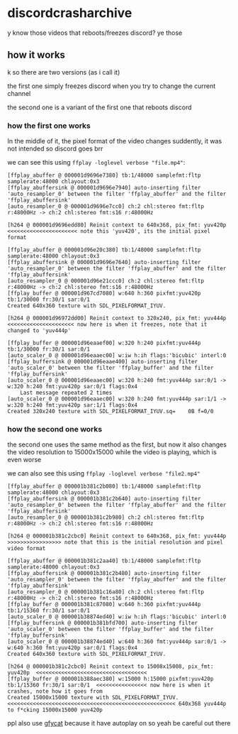 # discordcrasharchive
y know those videos that reboots/freezes discord? ye those


## how it works

k so there are two versions (as i call it)

the first one simply freezes discord when you try to change the current channel

the second one is a variant of the first one that reboots discord

### how the first one works

In the middle of it, the pixel format of the video changes suddently, it was not intended so discord goes brr

we can see this using `ffplay -loglevel verbose "file.mp4"`:

```
[ffplay_abuffer @ 000001d9696e7380] tb:1/48000 samplefmt:fltp samplerate:48000 chlayout:0x3
[ffplay_abuffersink @ 000001d9696e7940] auto-inserting filter 'auto_resampler_0' between the filter 'ffplay_abuffer' and the filter 'ffplay_abuffersink'
[auto_resampler_0 @ 000001d9696e7cc0] ch:2 chl:stereo fmt:fltp r:48000Hz -> ch:2 chl:stereo fmt:s16 r:48000Hz

[h264 @ 000001d9696edd80] Reinit context to 640x368, pix_fmt: yuv420p  <<<<<<<<<<<<<<<<<<<<<< note this 'yuv420', its the initial pixel format

[ffplay_abuffer @ 000001d96e20c380] tb:1/48000 samplefmt:fltp samplerate:48000 chlayout:0x3
[ffplay_abuffersink @ 000001d9696e7640] auto-inserting filter 'auto_resampler_0' between the filter 'ffplay_abuffer' and the filter 'ffplay_abuffersink'
[auto_resampler_0 @ 000001d96e21ccc0] ch:2 chl:stereo fmt:fltp r:48000Hz -> ch:2 chl:stereo fmt:s16 r:48000Hz
[ffplay_buffer @ 000001d967cd7080] w:640 h:360 pixfmt:yuv420p tb:1/30000 fr:30/1 sar:0/1
Created 640x360 texture with SDL_PIXELFORMAT_IYUV.

[h264 @ 000001d96972dd00] Reinit context to 320x240, pix_fmt: yuv444p  <<<<<<<<<<<<<<<<<<<<< now here is when it freezes, note that it changed to 'yuv444p'

[ffplay_buffer @ 000001d96eaaef00] w:320 h:240 pixfmt:yuv444p tb:1/30000 fr:30/1 sar:0/1
[auto_scaler_0 @ 000001d96eaaec00] w:iw h:ih flags:'bicubic' interl:0
[ffplay_buffersink @ 000001d96eaae400] auto-inserting filter 'auto_scaler_0' between the filter 'ffplay_buffer' and the filter 'ffplay_buffersink'
[auto_scaler_0 @ 000001d96eaaec00] w:320 h:240 fmt:yuv444p sar:0/1 -> w:320 h:240 fmt:yuv420p sar:0/1 flags:0x4
    Last message repeated 2 times
[auto_scaler_0 @ 000001d96eaaec00] w:320 h:240 fmt:yuv444p sar:1/1 -> w:320 h:240 fmt:yuv420p sar:1/1 flags:0x4
Created 320x240 texture with SDL_PIXELFORMAT_IYUV.sq=    0B f=0/0
```

### how the second one works

the second one uses the same method as the first, but now it also changes the video resolution to 15000x15000 while the video is playing, which is even worse

we can also see this using `ffplay -loglevel verbose "file2.mp4"`

```
[ffplay_abuffer @ 000001b381c2b080] tb:1/48000 samplefmt:fltp samplerate:48000 chlayout:0x3
[ffplay_abuffersink @ 000001b381c2b640] auto-inserting filter 'auto_resampler_0' between the filter 'ffplay_abuffer' and the filter 'ffplay_abuffersink'
[auto_resampler_0 @ 000001b381c2b980] ch:2 chl:stereo fmt:fltp r:48000Hz -> ch:2 chl:stereo fmt:s16 r:48000Hz

[h264 @ 000001b381c2cbc0] Reinit context to 640x368, pix_fmt: yuv444p >>>>>>>>>>>>>>>>> note that this is the initial resolution and pixel video format

[ffplay_abuffer @ 000001b381c2aa40] tb:1/48000 samplefmt:fltp samplerate:48000 chlayout:0x3
[ffplay_abuffersink @ 000001b381c2b480] auto-inserting filter 'auto_resampler_0' between the filter 'ffplay_abuffer' and the filter 'ffplay_abuffersink'
[auto_resampler_0 @ 000001b381c16a80] ch:2 chl:stereo fmt:fltp r:48000Hz -> ch:2 chl:stereo fmt:s16 r:48000Hz
[ffplay_buffer @ 000001b381c87080] w:640 h:360 pixfmt:yuv444p tb:1/15360 fr:30/1 sar:0/1
[auto_scaler_0 @ 000001b38874ed40] w:iw h:ih flags:'bicubic' interl:0
[ffplay_buffersink @ 000001b381bfd700] auto-inserting filter 'auto_scaler_0' between the filter 'ffplay_buffer' and the filter 'ffplay_buffersink'
[auto_scaler_0 @ 000001b38874ed40] w:640 h:360 fmt:yuv444p sar:0/1 -> w:640 h:360 fmt:yuv420p sar:0/1 flags:0x4
Created 640x360 texture with SDL_PIXELFORMAT_IYUV.

[h264 @ 000001b381c2cbc0] Reinit context to 15008x15008, pix_fmt: yuv420p  <<<<<<<<<<<<<<<<<<<<<<<<<<<<<<<<<<<
[ffplay_buffer @ 000001b388aec380] w:15000 h:15000 pixfmt:yuv420p tb:1/15360 fr:30/1 sar:0/1  <<<<<<<<<<<<<<<< now here is when it crashes, note how it goes from 
Created 15000x15000 texture with SDL_PIXELFORMAT_IYUV.   <<<<<<<<<<<<<<<<<<<<<<<<<<<<<<<<<<<<<<<<<<<<<<<<<<<<< 640x368 yuv444p to f*cking 15000x15000 yuv420p

```

ppl also use [gfycat](https://gfycat.com/) because it have autoplay on so yeah be careful out there
